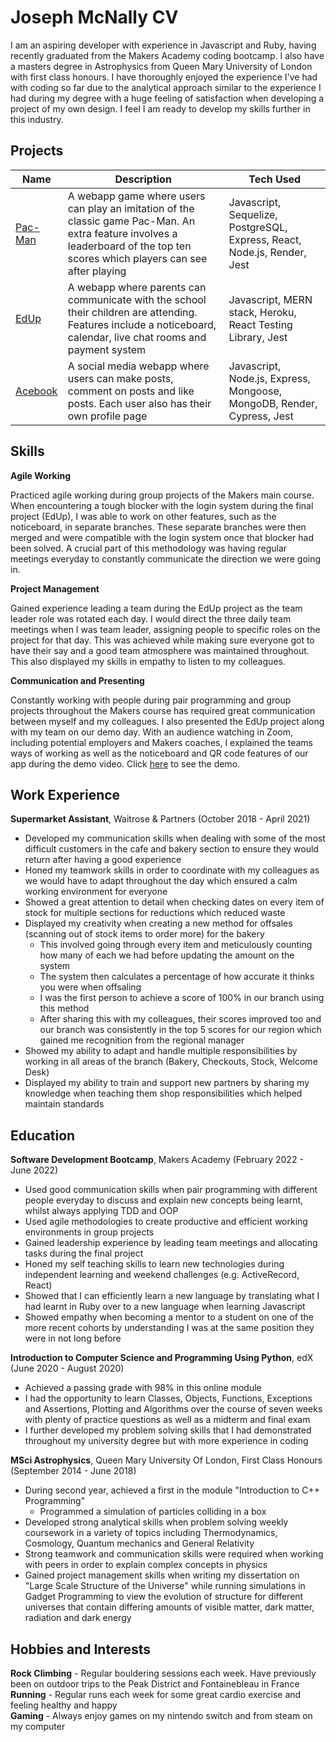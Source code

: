 # Joseph McNally CV

I am an aspiring developer with experience in Javascript and Ruby, having recently graduated from the Makers Academy coding bootcamp. I also have a masters degree in Astrophysics from Queen Mary University of London with first class honours.
I have thoroughly enjoyed the experience I've had with coding so far due to the analytical approach similar to the experience I had during my degree with a huge feeling of satisfaction when developing a project of my own design.
I feel I am ready to develop my skills further in this industry.

## Projects

| Name | Description | Tech Used |
| ---- | ----------- | --------- |
| [Pac-Man](https://github.com/jmcnally17/pacman) | A webapp game where users can play an imitation of the classic game Pac-Man. An extra feature involves a leaderboard of the top ten scores which players can see after playing | Javascript, Sequelize, PostgreSQL, Express, React, Node.js, Render, Jest |
| [EdUp](https://github.com/jmcnally17/EdUp) | A webapp where parents can communicate with the school their children are attending. Features include a noticeboard, calendar, live chat rooms and payment system | Javascript, MERN stack, Heroku, React Testing Library, Jest |
| [Acebook](https://github.com/jmcnally17/acebook-zark-muckerberg) | A social media webapp where users can make posts, comment on posts and like posts. Each user also has their own profile page | Javascript, Node.js, Express, Mongoose, MongoDB, Render, Cypress, Jest |

## Skills

__Agile Working__

Practiced agile working during group projects of the Makers main course. When encountering a tough blocker with the login system during the final project (EdUp), I was able to work on other features, such as the noticeboard, in separate branches. These separate branches were then merged and were compatible with the login system once that blocker had been solved. A crucial part of this methodology was having regular meetings everyday to constantly communicate the direction we were going in.

__Project Management__

Gained experience leading a team during the EdUp project as the team leader role was rotated each day. I would direct the three daily team meetings when I was team leader, assigning people to specific roles on the project for that day. This was achieved while making sure everyone got to have their say and a good team atmosphere was maintained throughout. This also displayed my skills in empathy to listen to my colleagues.

__Communication and Presenting__

Constantly working with people during pair programming and group projects throughout the Makers course has required great communication between myself and my colleagues. I also presented the EdUp project along with my team on our demo day. With an audience watching in Zoom, including potential employers and Makers coaches, I explained the teams ways of working as well as the noticeboard and QR code features of our app during the demo video. Click [here](https://www.youtube.com/watch?v=MnX0ePaLG-I) to see the demo.

## Work Experience

__Supermarket Assistant__, Waitrose & Partners (October 2018 - April 2021)
- Developed my communication skills when dealing with some of the most difficult customers in the cafe and bakery section to ensure they would return after having a good experience
- Honed my teamwork skills in order to coordinate with my colleagues as we would have to adapt throughout the day which ensured a calm working environment for everyone
- Showed a great attention to detail when checking dates on every item of stock for multiple sections for reductions which reduced waste
- Displayed my creativity when creating a new method for offsales (scanning out of stock items to order more) for the bakery
    - This involved going through every item and meticulously counting how many of each we had before updating the amount on the system
    - The system then calculates a percentage of how accurate it thinks you were when offsaling
    - I was the first person to achieve a score of 100\% in our branch using this method
    - After sharing this with my colleagues, their scores improved too and our branch was consistently in the top 5 scores for our region which gained me recognition from the regional manager
- Showed my ability to adapt and handle multiple responsibilities by working in all areas of the branch (Bakery, Checkouts, Stock, Welcome Desk)
- Displayed my ability to train and support new partners by sharing my knowledge when teaching them shop responsibilities which helped maintain standards

## Education

__Software Development Bootcamp__, Makers Academy (February 2022 - June 2022)
- Used good communication skills when pair programming with different people everyday to discuss and explain new concepts being learnt, whilst always applying TDD and OOP
- Used agile methodologies to create productive and efficient working environments in group projects
- Gained leadership experience by leading team meetings and allocating tasks during the final project
- Honed my self teaching skills to learn new technologies during independent learning and weekend challenges (e.g. ActiveRecord, React)
- Showed that I can efficiently learn a new language by translating what I had learnt in Ruby over to a new language when learning Javascript
- Showed empathy when becoming a mentor to a student on one of the more recent cohorts by understanding I was at the same position they were in not long before

__Introduction to Computer Science and Programming Using Python__, edX (June 2020 - August 2020)
- Achieved a passing grade with 98\% in this online module
- I had the opportunity to learn Classes, Objects, Functions, Exceptions and Assertions, Plotting and Algorithms over the course of seven weeks with plenty of practice questions as well as a midterm and final exam
- I further developed my problem solving skills that I had demonstrated throughout my university degree but with more experience in coding

__MSci Astrophysics__, Queen Mary University Of London, First Class Honours (September 2014 - June 2018) 
- During second year, achieved a first in the module "Introduction to C++ Programming"
    - Programmed a simulation of particles colliding in a box
- Developed strong analytical skills when problem solving weekly coursework in a variety of topics including Thermodynamics, Cosmology, Quantum mechanics and General Relativity
- Strong teamwork and communication skills were required when working with peers in order to explain complex concepts in physics
- Gained project management skills when writing my dissertation on "Large Scale Structure of the Universe" while running simulations in Gadget Programming to view the evolution of structure for different universes that contain differing amounts of visible matter, dark matter, radiation and dark energy

## Hobbies and Interests

__Rock Climbing__ - Regular bouldering sessions each week. Have previously been on outdoor trips to the Peak District and Fontainebleau in France\
__Running__ - Regular runs each week for some great cardio exercise and feeling healthy and happy\
__Gaming__ - Always enjoy games on my nintendo switch and from steam on my computer
